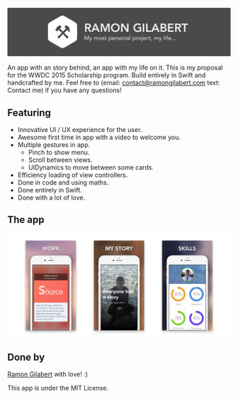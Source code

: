 ![Ramon Gilabert](https://github.com/RamonGilabert/RamonGilabert/blob/master/Resources/github-header.png)

An app with an story behind, an app with my life on it. This is my proposal for the WWDC 2015 Scholarship program. Build entirely in Swift and handcrafted by me. Feel free to (email: contact@ramongilabert.com text: Contact me) if you have any questions!

## Featuring

- Innovative UI / UX experience for the user.
- Awesome first time in app with a video to welcome you.
- Multiple gestures in app.
  - Pinch to show menu.
  - Scroll between views.
  - UIDynamics to move between some cards.
- Efficiency loading of view controllers.
- Done in code and using maths.
- Done entirely in Swift.
- Done with a lot of love.

## The app

![Ramon Gilabert](https://github.com/RamonGilabert/RamonGilabert/blob/master/Resources/screenshots.png)

## Done by

[Ramon Gilabert](http://ramongilabert.com) with love! :)

This app is under the MIT License.
